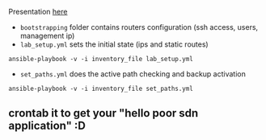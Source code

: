 Presentation [here](https://gitpitch.com/ibrahimmenem/ansible_poor_mans_sdn/presentation?grs=github&t=moon)

- `bootstrapping` folder contains routers configuration (ssh access, users, management ip)
- `lab_setup.yml` sets the initial state (ips and static routes)
```
ansible-playbook -v -i inventory_file lab_setup.yml
```
- `set_paths.yml` does the active path checking and backup activation
```
ansible-playbook -v -i inventory_file set_paths.yml 
```

## crontab it to get your "hello poor sdn application" :D
